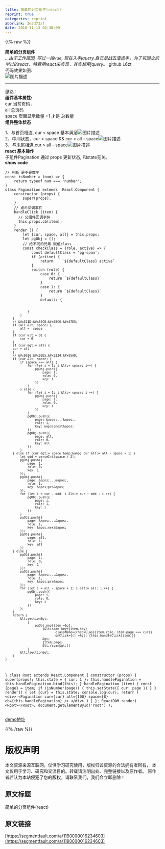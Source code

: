 ```yaml
---
title: 简单的分页组件(react)
reprint: true
categories: reprint
abbrlink: 3e3d73af
date: 2018-11-13 02:30:09
---
```


{{% raw %}}
<p><strong>&#x7B80;&#x5355;&#x7684;&#x5206;&#x9875;&#x7EC4;&#x4EF6;</strong><br><em>...&#x7531;&#x4E8E;&#x5DE5;&#x4F5C;&#x539F;&#x56E0;, &#x5199;&#x8FC7;&#x4E00;&#x6BB5;vue, &#x73B0;&#x5728;&#x5165;&#x624B;jquery.&#x81EA;&#x5DF1;&#x662F;&#x6218;&#x4E94;&#x6E23;&#x9009;&#x624B;&#xFF0C;&#x4E3A;&#x4E86;&#x5DE9;&#x56FA;&#x4E4B;&#x524D;&#x5B66;&#x8FC7;&#x7684;react&#xFF0C;&#x7279;&#x610F;&#x7528;react&#x6765;&#x5B9E;&#x73B0;&#xFF0C;&#x5176;&#x5B9E;&#x60F3;&#x7528;jquery&#x3002;</em> github L6zt<br>&#x4EE3;&#x7801;&#x6548;&#x679C;&#x5982;&#x56FE;:<br><span class="img-wrap"><img data-src="/img/bVbghvc?w=1420&amp;h=146" src="https://static.alili.tech/img/bVbghvc?w=1420&amp;h=146" alt="&#x56FE;&#x7247;&#x63CF;&#x8FF0;" title="&#x56FE;&#x7247;&#x63CF;&#x8FF0;"></span></p><hr><p>&#x601D;&#x8DEF;&#xFF1A;<br><strong>&#x7EC4;&#x4EF6;&#x57FA;&#x672C;&#x5C5E;&#x6027;:</strong><br>cur &#x5F53;&#x524D;&#x9875;&#x7801;&#xFF0C;<br>all &#x603B;&#x9875;&#x7801;<br>space &#x9875;&#x9762;&#x663E;&#x793A;&#x6570;&#x91CF; +1 &#x624D;&#x662F; &#x603B;&#x6570;&#x91CF;<br><strong>&#x7EC4;&#x4EF6;&#x6574;&#x4F53;&#x72B6;&#x6001;</strong></p><p>1&#x3001;&#x4E0E;&#x9996;&#x9875;&#x76F8;&#x8FDE;, cur &lt; space &#x57FA;&#x672C;&#x6EE1;&#x8DB3;<span class="img-wrap"><img data-src="/img/bVbghvF?w=1128&amp;h=162" src="https://static.alili.tech/img/bVbghvF?w=1128&amp;h=162" alt="&#x56FE;&#x7247;&#x63CF;&#x8FF0;" title="&#x56FE;&#x7247;&#x63CF;&#x8FF0;"></span><br>2&#x3001;&#x4E2D;&#x95F4;&#x72B6;&#x6001;&#xFF0C;cur &gt; space &amp;&amp; cur &lt; all - space<span class="img-wrap"><img data-src="/img/bVbghvQ?w=1308&amp;h=134" src="https://static.alili.tech/img/bVbghvQ?w=1308&amp;h=134" alt="&#x56FE;&#x7247;&#x63CF;&#x8FF0;" title="&#x56FE;&#x7247;&#x63CF;&#x8FF0;"></span><br>3&#x3001;&#x4E0E;&#x672B;&#x5C3E;&#x76F8;&#x8FDE;,cur &gt; all - space<span class="img-wrap"><img data-src="/img/bVbghvT?w=1204&amp;h=138" src="https://static.alili.tech/img/bVbghvT?w=1204&amp;h=138" alt="&#x56FE;&#x7247;&#x63CF;&#x8FF0;" title="&#x56FE;&#x7247;&#x63CF;&#x8FF0;"></span><br><strong>react &#x57FA;&#x672C;&#x64CD;&#x4F5C;</strong><br>&#x5B50;&#x7EC4;&#x4EF6;Pagination &#x901A;&#x8FC7; props &#x66F4;&#x65B0;&#x72B6;&#x6001;, &#x548C;state&#x65E0;&#x5173;&#x3002;<br><strong>show code</strong></p><pre><code>// &#x5224;&#x65AD; &#x662F;&#x4E0D;&#x662F;&#x6570;&#x5B57;
const isNumber = (num) =&gt; {
    return typeof num === &apos;number&apos;;
}
class Pagination extends  React.Component {
    constructor (props) {
        super(props);
    }
    // &#x70B9;&#x51FB;&#x56DE;&#x8C03;&#x4E8B;&#x4EF6;    
    handleClick (item) {
      // &#x7236;&#x7EC4;&#x4EF6;&#x56DE;&#x8C03;&#x4E8B;&#x4EF6;
      this.props.cb(item);
    }
    render () {
        let {cur, space, all} = this.props;
        let pgObj = [];
        // &#x7ED9;&#x4E0D;&#x540C;&#x7684;&#x5143;&#x7D20; &#x8D4B;&#x503C;class
        const checkClass = (role, active) =&gt; {
            const defaultClass = &apos;pg-span&apos;;
            if (active) {
                return    `${defaultClass} active`
            }
            switch (role) {
                case 0: {
                    return `${defaultClass}`
                }
                case 1: {
                    return `${defaultClass}`
                }
                default: {
                
                }
            }
        }
        // &#x521D;&#x59CB;&#x68C0;&#x67E5;
        if (all &lt; space) {
            all =  space
        }
        if (cur &lt;= 0) {
            cur = 0
        }
        if (cur &gt;= all) {
        cur = all
        } 
        // &#x9636;&#x6BB5;&#x5224;&#x65AD;
        if (cur &lt; space) {
            if (space === all) {
                for (let i = 1; i &lt;= space; i++) {
                    pgObj.push({
                        page: i,
                        role: 0,
                        key: i
                    })
                }
            } else {
                for (let i = 1; i &lt;= space; i ++) {
                    pgObj.push({
                        page: i,
                        role: 0,
                        key: i
                    })
                }
                pgObj.push({
                    page: &apos;...&apos;,
                    role: 1,
                    key: &apos;next&apos;
                })
                pgObj.push({
                    page: all,
                    role: 0,
                    key: all
                })
            }
        } else if (cur &gt;= space &amp;&amp; cur &lt;= all - space + 1) {
            let odd = parseInt(space / 2);
            pgObj.push({
                page: 1,
                role: 0,
                key: 1
            });
            pgObj.push({
                page: &apos;...&apos;,
                role: 1,
                key: &apos;pre&apos;
            });
            for (let i = cur - odd; i &lt;= cur + odd ; i ++) {
                pgObj.push({
                    page: i,
                    role: 1,
                    key: i
                })
            }
            pgObj.push({
                page: &apos;...&apos;,
                role: 1,
                key: &apos;next&apos;
            });
            pgObj.push({
                page: all,
                role: 1,
                key: all
            })
        } else {
            pgObj.push({
                page: 1,
                role: 0,
                key: 1
            });
            pgObj.push({
                page: &apos;...&apos;,
                role: 1,
                key: &apos;pre&apos;
            });
            for (let i = all - space + 1; i &lt;= all; i ++) {
                pgObj.push({
                    page: i,
                    role: 0,
                    key: i
                })
            };
        }
        return (
            &lt;section&gt;
                {
                    pgObj.map(item =&gt;
                        (&lt;span key={item.key}
                               className={checkClass(item.role, item.page === cur)}
                               onClick={() =&gt; {this.handleClick(item)}}
                        &gt;
                        {item.page}
                        &lt;/span&gt;))
                }
            &lt;/section&gt;
        )
    }
    
}
class Root extends React.Component {
  constructor (props) {
      super(props);
      this.state = {
        cur: 1
      };
      this.handlePagination = this.handlePagination.bind(this);
  }
  handlePagination (item) {
      const {page} = item;
      if (isNumber(page)) {
          this.setState({
              cur: page
          })
      }
  }
  render() {
    let {cur} = this.state;
    console.log(cur);
    return  (
      &lt;div&gt;
         &lt;Pagination cur={cur} all={100} space={8} cb={this.handlePagination} /&gt;
      &lt;/div&gt;
    )
  }
};
ReactDOM.render(
  &lt;Root&gt;&lt;/Root&gt;,
  document.getElementById(&apos;root&apos;)
);
</code></pre><p><a href="https://codepen.io/L6zt/pen/zJZYmO?editors=1111" rel="nofollow noreferrer">demo&#x5730;&#x5740;</a></p>
{{% /raw %}}

# 版权声明
本文资源来源互联网，仅供学习研究使用，版权归该资源的合法拥有者所有，
本文仅用于学习、研究和交流目的。转载请注明出处、完整链接以及原作者。
原作者若认为本站侵犯了您的版权，请联系我们，我们会立即删除！

## 原文标题
简单的分页组件(react)

## 原文链接
[https://segmentfault.com/a/1190000016234603](https://segmentfault.com/a/1190000016234603)

